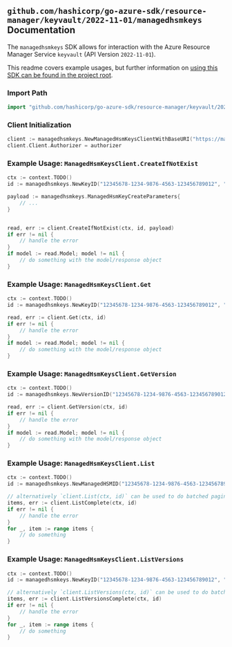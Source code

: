 
## `github.com/hashicorp/go-azure-sdk/resource-manager/keyvault/2022-11-01/managedhsmkeys` Documentation

The `managedhsmkeys` SDK allows for interaction with the Azure Resource Manager Service `keyvault` (API Version `2022-11-01`).

This readme covers example usages, but further information on [using this SDK can be found in the project root](https://github.com/hashicorp/go-azure-sdk/tree/main/docs).

### Import Path

```go
import "github.com/hashicorp/go-azure-sdk/resource-manager/keyvault/2022-11-01/managedhsmkeys"
```


### Client Initialization

```go
client := managedhsmkeys.NewManagedHsmKeysClientWithBaseURI("https://management.azure.com")
client.Client.Authorizer = authorizer
```


### Example Usage: `ManagedHsmKeysClient.CreateIfNotExist`

```go
ctx := context.TODO()
id := managedhsmkeys.NewKeyID("12345678-1234-9876-4563-123456789012", "example-resource-group", "vaultValue", "keyValue")

payload := managedhsmkeys.ManagedHsmKeyCreateParameters{
	// ...
}


read, err := client.CreateIfNotExist(ctx, id, payload)
if err != nil {
	// handle the error
}
if model := read.Model; model != nil {
	// do something with the model/response object
}
```


### Example Usage: `ManagedHsmKeysClient.Get`

```go
ctx := context.TODO()
id := managedhsmkeys.NewKeyID("12345678-1234-9876-4563-123456789012", "example-resource-group", "vaultValue", "keyValue")

read, err := client.Get(ctx, id)
if err != nil {
	// handle the error
}
if model := read.Model; model != nil {
	// do something with the model/response object
}
```


### Example Usage: `ManagedHsmKeysClient.GetVersion`

```go
ctx := context.TODO()
id := managedhsmkeys.NewVersionID("12345678-1234-9876-4563-123456789012", "example-resource-group", "managedHSMValue", "keyValue", "versionValue")

read, err := client.GetVersion(ctx, id)
if err != nil {
	// handle the error
}
if model := read.Model; model != nil {
	// do something with the model/response object
}
```


### Example Usage: `ManagedHsmKeysClient.List`

```go
ctx := context.TODO()
id := managedhsmkeys.NewManagedHSMID("12345678-1234-9876-4563-123456789012", "example-resource-group", "managedHSMValue")

// alternatively `client.List(ctx, id)` can be used to do batched pagination
items, err := client.ListComplete(ctx, id)
if err != nil {
	// handle the error
}
for _, item := range items {
	// do something
}
```


### Example Usage: `ManagedHsmKeysClient.ListVersions`

```go
ctx := context.TODO()
id := managedhsmkeys.NewKeyID("12345678-1234-9876-4563-123456789012", "example-resource-group", "vaultValue", "keyValue")

// alternatively `client.ListVersions(ctx, id)` can be used to do batched pagination
items, err := client.ListVersionsComplete(ctx, id)
if err != nil {
	// handle the error
}
for _, item := range items {
	// do something
}
```
